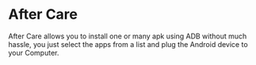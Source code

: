 # After Care
 After Care allows you to install one or many apk using ADB without much hassle, you just select the apps from a list and plug the Android device to your Computer.
